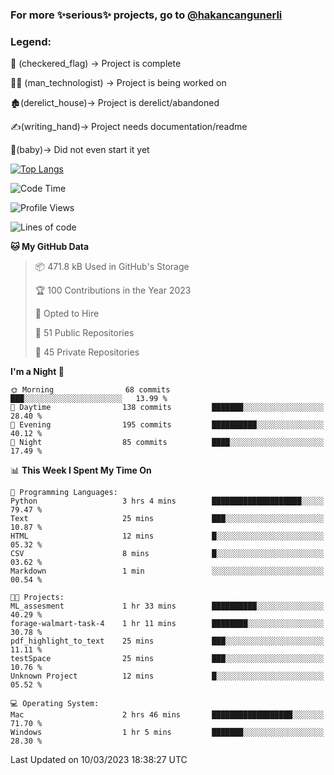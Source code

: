 ### For more ✨serious✨ projects, go to [@hakancangunerli](https://github.com/hakancangunerli)


### Legend:


🏁 (checkered_flag) -> Project is complete

👨‍💻 (man_technologist)   -> Project is being worked on

🏚️(derelict_house)-> Project is derelict/abandoned

✍️(writing_hand)-> Project needs documentation/readme

👶(baby)-> Did not even start it yet

[![Top Langs](https://github-readme-stats.vercel.app/api/top-langs/?username=johngunerli&layout=compact&hide=tex,html,shell,CSS&langs_count=10&exclude_repo=2015-csharp)](https://github.com/anuraghazra/github-readme-stats)


<!--START_SECTION:waka-->
![Code Time](http://img.shields.io/badge/Code%20Time-394%20hrs%2044%20mins-blue)

![Profile Views](http://img.shields.io/badge/Profile%20Views-1-blue)

![Lines of code](https://img.shields.io/badge/From%20Hello%20World%20I%27ve%20Written-1.1%20million%20lines%20of%20code-blue)

**🐱 My GitHub Data** 

> 📦 471.8 kB Used in GitHub's Storage 
 > 
> 🏆 100 Contributions in the Year 2023
 > 
> 💼 Opted to Hire
 > 
> 📜 51 Public Repositories 
 > 
> 🔑 45 Private Repositories 
 > 
**I'm a Night 🦉** 

```text
🌞 Morning                68 commits          ███░░░░░░░░░░░░░░░░░░░░░░   13.99 % 
🌆 Daytime                138 commits         ███████░░░░░░░░░░░░░░░░░░   28.40 % 
🌃 Evening                195 commits         ██████████░░░░░░░░░░░░░░░   40.12 % 
🌙 Night                  85 commits          ████░░░░░░░░░░░░░░░░░░░░░   17.49 % 
```


📊 **This Week I Spent My Time On** 

```text
💬 Programming Languages: 
Python                   3 hrs 4 mins        ████████████████████░░░░░   79.47 % 
Text                     25 mins             ███░░░░░░░░░░░░░░░░░░░░░░   10.87 % 
HTML                     12 mins             █░░░░░░░░░░░░░░░░░░░░░░░░   05.32 % 
CSV                      8 mins              █░░░░░░░░░░░░░░░░░░░░░░░░   03.62 % 
Markdown                 1 min               ░░░░░░░░░░░░░░░░░░░░░░░░░   00.54 % 

🐱‍💻 Projects: 
ML_assesment             1 hr 33 mins        ██████████░░░░░░░░░░░░░░░   40.29 % 
forage-walmart-task-4    1 hr 11 mins        ████████░░░░░░░░░░░░░░░░░   30.78 % 
pdf_highlight_to_text    25 mins             ███░░░░░░░░░░░░░░░░░░░░░░   11.11 % 
testSpace                25 mins             ███░░░░░░░░░░░░░░░░░░░░░░   10.76 % 
Unknown Project          12 mins             █░░░░░░░░░░░░░░░░░░░░░░░░   05.52 % 

💻 Operating System: 
Mac                      2 hrs 46 mins       ██████████████████░░░░░░░   71.70 % 
Windows                  1 hr 5 mins         ███████░░░░░░░░░░░░░░░░░░   28.30 % 
```


 Last Updated on 10/03/2023 18:38:27 UTC
<!--END_SECTION:waka-->


